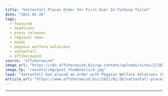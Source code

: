 ```yaml
---
title: "Vattenfall Places Order for First-Ever In-Turbine Toilet"
date: "2021-01-26"
tags: 
  - featured
  - headlines
  - press releases
  - regional news
  - eowdc
  - pegasus welfare solutions
  - vattenfall
  - offshorewind
source: "offshorewind"
image_url: "https://cdn.offshorewind.biz/wp-content/uploads/sites/2/2021/01/26094014/Vattenfall-Places-Order-for-First-Ever-In-Turbine-Toilet.jpg"
image_fp: "/assets/img/post_thumbnails/4.jpg"
lead: "Vattenfall has placed an order with Pegasus Welfare Solutions (PWS) for the offshore wind"
article_url: "https://www.offshorewind.biz/2021/01/26/vattenfall-places-order-for-first-ever-in-turbine-toilet/"
---
```


---
